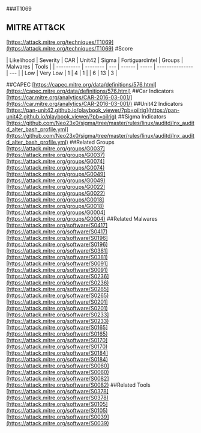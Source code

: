 ###T1069
## MITRE ATT&CK
[https://attack.mitre.org/techniques/T1069](https://attack.mitre.org/techniques/T1069)
#Score

| Likelihood | Severity | CAR | Unit42 | Sigma | Fortiguardintel | Groups | Malwares | Tools |
| ---------- | -------- | --- | ------ | ----- | --------------- | ---  |
| Low | Very Low | 1 | 4 | 1 |   | 6 | 13 | 3 |

##CAPEC
[https://capec.mitre.org/data/definitions/576.html](https://capec.mitre.org/data/definitions/576.html)
[]()
##Car Indicators
[https://car.mitre.org/analytics/CAR-2016-03-001/](https://car.mitre.org/analytics/CAR-2016-03-001/)
##Unit42 Indicators
[https://pan-unit42.github.io/playbook_viewer/?pb=oilrig](https://pan-unit42.github.io/playbook_viewer/?pb=oilrig)
[]()
##Sigma Indicators
[https://github.com/Neo23x0/sigma/tree/master/rules/linux/auditd/lnx_auditd_alter_bash_profile.yml](https://github.com/Neo23x0/sigma/tree/master/rules/linux/auditd/lnx_auditd_alter_bash_profile.yml)
[]()
##Related Groups
[https://attack.mitre.org/groups/G0037](https://attack.mitre.org/groups/G0037)
[https://attack.mitre.org/groups/G0074](https://attack.mitre.org/groups/G0074)
[https://attack.mitre.org/groups/G0049](https://attack.mitre.org/groups/G0049)
[https://attack.mitre.org/groups/G0022](https://attack.mitre.org/groups/G0022)
[https://attack.mitre.org/groups/G0018](https://attack.mitre.org/groups/G0018)
[https://attack.mitre.org/groups/G0004](https://attack.mitre.org/groups/G0004)
[]()
##Related Malwares
[https://attack.mitre.org/software/S0417](https://attack.mitre.org/software/S0417)
[https://attack.mitre.org/software/S0196](https://attack.mitre.org/software/S0196)
[https://attack.mitre.org/software/S0381](https://attack.mitre.org/software/S0381)
[https://attack.mitre.org/software/S0091](https://attack.mitre.org/software/S0091)
[https://attack.mitre.org/software/S0236](https://attack.mitre.org/software/S0236)
[https://attack.mitre.org/software/S0265](https://attack.mitre.org/software/S0265)
[https://attack.mitre.org/software/S0201](https://attack.mitre.org/software/S0201)
[https://attack.mitre.org/software/S0233](https://attack.mitre.org/software/S0233)
[https://attack.mitre.org/software/S0165](https://attack.mitre.org/software/S0165)
[https://attack.mitre.org/software/S0170](https://attack.mitre.org/software/S0170)
[https://attack.mitre.org/software/S0184](https://attack.mitre.org/software/S0184)
[https://attack.mitre.org/software/S0060](https://attack.mitre.org/software/S0060)
[https://attack.mitre.org/software/S0082](https://attack.mitre.org/software/S0082)
[]()
##Related Tools
[https://attack.mitre.org/software/S0378](https://attack.mitre.org/software/S0378)
[https://attack.mitre.org/software/S0105](https://attack.mitre.org/software/S0105)
[https://attack.mitre.org/software/S0039](https://attack.mitre.org/software/S0039)
[]()
